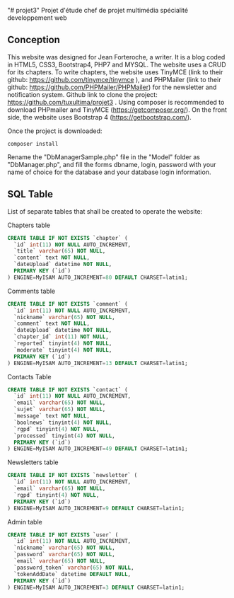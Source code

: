 "# projet3"
Projet d'étude chef de projet multimédia spécialité developpement web
## Conception
This website was designed for Jean Forteroche, a writer.
It is a blog coded in HTML5, CSS3, Bootstrap4, PHP7 and MYSQL.
The website uses a CRUD for its chapters.
To write chapters, the website uses TinyMCE (link to their github: https://github.com/tinymce/tinymce ), and PHPMailer (link to their github: https://github.com/PHPMailer/PHPMailer) for the newsletter and notification system.
Github link to clone the project: https://github.com/tuxultima/projet3 .
Using composer is recommended to download PHPmailer and TinyMCE (https://getcomposer.org/).
On the front side, the website uses Bootstrap 4 (https://getbootstrap.com/).

Once the project is downloaded:
```
composer install
```

Rename the "DbManagerSample.php" file in the "Model" folder as "DbManager.php", and fill the forms dbname, login, password with your name of choice for the database and your database login information.

## SQL Table

List of separate tables that shall be created to operate the website:


Chapters table
```sql
CREATE TABLE IF NOT EXISTS `chapter` (
  `id` int(11) NOT NULL AUTO_INCREMENT,
  `title` varchar(65) NOT NULL,
  `content` text NOT NULL,
  `dateUpload` datetime NOT NULL,
  PRIMARY KEY (`id`)
) ENGINE=MyISAM AUTO_INCREMENT=80 DEFAULT CHARSET=latin1;
```


Comments table
```sql
CREATE TABLE IF NOT EXISTS `comment` (
  `id` int(11) NOT NULL AUTO_INCREMENT,
  `nickname` varchar(65) NOT NULL,
  `comment` text NOT NULL,
  `dateUpload` datetime NOT NULL,
  `chapter_id` int(11) NOT NULL,
  `reported` tinyint(4) NOT NULL,
  `moderate` tinyint(4) NOT NULL,
  PRIMARY KEY (`id`)
) ENGINE=MyISAM AUTO_INCREMENT=13 DEFAULT CHARSET=latin1;
```


Contacts Table
```sql
CREATE TABLE IF NOT EXISTS `contact` (
  `id` int(11) NOT NULL AUTO_INCREMENT,
  `email` varchar(65) NOT NULL,
  `sujet` varchar(65) NOT NULL,
  `message` text NOT NULL,
  `boolnews` tinyint(4) NOT NULL,
  `rgpd` tinyint(4) NOT NULL,
  `processed` tinyint(4) NOT NULL,
  PRIMARY KEY (`id`)
) ENGINE=MyISAM AUTO_INCREMENT=49 DEFAULT CHARSET=latin1;
```


Newsletters table
```sql
CREATE TABLE IF NOT EXISTS `newsletter` (
  `id` int(11) NOT NULL AUTO_INCREMENT,
  `email` varchar(65) NOT NULL,
  `rgpd` tinyint(4) NOT NULL,
  PRIMARY KEY (`id`)
) ENGINE=MyISAM AUTO_INCREMENT=9 DEFAULT CHARSET=latin1;
```

Admin table
```sql
CREATE TABLE IF NOT EXISTS `user` (
  `id` int(11) NOT NULL AUTO_INCREMENT,
  `nickname` varchar(65) NOT NULL,
  `password` varchar(65) NOT NULL,
  `email` varchar(65) NOT NULL,
  `password_token` varchar(65) NOT NULL,
  `tokenAddDate` datetime DEFAULT NULL,
  PRIMARY KEY (`id`)
) ENGINE=MyISAM AUTO_INCREMENT=3 DEFAULT CHARSET=latin1;
```